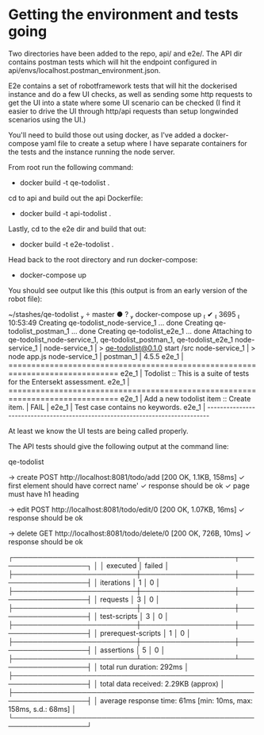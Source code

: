 # Getting the environment and tests going

Two directories have been added to the repo, api/ and e2e/. The API dir contains postman tests which will hit 
the endpoint configured in api/envs/localhost.postman_environment.json.

E2e contains a set of robotframework tests that will hit the dockerised instance and do a few UI checks, as well 
as sending some http requests to get the UI into a state where some UI scenario can be checked (I find it easier to 
drive the UI through http/api requests than setup longwinded scenarios using the UI.)

You'll need to build those out using docker, as I've added a docker-compose yaml file to create a setup where I have
separate containers for the tests and the instance running the node server.

From root run the following command:

  * docker build -t qe-todolist .
  
cd to api and build out the api Dockerfile:

  * docker build -t api-todolist .
  
Lastly, cd to the e2e dir and build that out:

  * docker build -t e2e-todolist .
  
Head back to the root directory and run docker-compose:

 * docker-compose up
 
You should see output like this (this output is from an early version of the robot file):

 ~/stashes/qe-todolist   master ● ?  docker-compose up                                                                                                                                                     ✔  3695  10:53:49
Creating qe-todolist_node-service_1 ... done
Creating qe-todolist_postman_1      ... done
Creating qe-todolist_e2e_1          ... done
Attaching to qe-todolist_node-service_1, qe-todolist_postman_1, qe-todolist_e2e_1
node-service_1  |
node-service_1  | > qe-todolist@0.1.0 start /src
node-service_1  | > node app.js
node-service_1  |
postman_1       | 4.5.5
e2e_1           | ==============================================================================
e2e_1           | Todolist :: This is a suite of tests for the Entersekt assessment.
e2e_1           | ==============================================================================
e2e_1           | Add a new todolist item :: Create item.                               | FAIL |
e2e_1           | Test case contains no keywords.
e2e_1           | ------------------------------------------------------------------------------

At least we know the UI tests are being called properly.

The API tests should give the following output at the command line:

qe-todolist

→ create
  POST http://localhost:8081/todo/add [200 OK, 1.1KB, 158ms]
  ✓  first element should have correct name'
  ✓  response should be ok
  ✓  page must have h1 heading

→ edit
  POST http://localhost:8081/todo/edit/0 [200 OK, 1.07KB, 16ms]
  ✓  response should be ok

→ delete
  GET http://localhost:8081/todo/delete/0 [200 OK, 726B, 10ms]
  ✓  response should be ok

┌─────────────────────────┬───────────────────┬───────────────────┐
│                         │          executed │            failed │
├─────────────────────────┼───────────────────┼───────────────────┤
│              iterations │                 1 │                 0 │
├─────────────────────────┼───────────────────┼───────────────────┤
│                requests │                 3 │                 0 │
├─────────────────────────┼───────────────────┼───────────────────┤
│            test-scripts │                 3 │                 0 │
├─────────────────────────┼───────────────────┼───────────────────┤
│      prerequest-scripts │                 1 │                 0 │
├─────────────────────────┼───────────────────┼───────────────────┤
│              assertions │                 5 │                 0 │
├─────────────────────────┴───────────────────┴───────────────────┤
│ total run duration: 292ms                                       │
├─────────────────────────────────────────────────────────────────┤
│ total data received: 2.29KB (approx)                            │
├─────────────────────────────────────────────────────────────────┤
│ average response time: 61ms [min: 10ms, max: 158ms, s.d.: 68ms] │
└─────────────────────────────────────────────────────────────────┘
